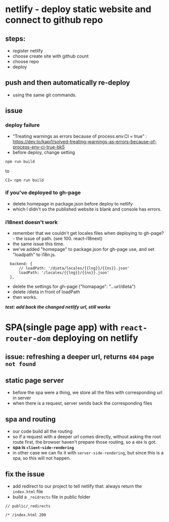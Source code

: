 # netlify - deploy static website and connect to github repo

## steps:
- register netlify
- choose create site with github count
- choose repo
- deploy

## push and then automatically re-deploy
- using the same git commands.

## issue
### deploy failure
- “Treating warnings as errors because of process.env.CI = true” : https://dev.to/kapi1/solved-treating-warnings-as-errors-because-of-process-env-ci-true-bk5
- before deploy, change setting 
```
npm run build
```
to
```
CI= npm run build
```
### if you've deployed to gh-page
- delete homepage in package.json before deploy to netlify
- which I didn't so the published website is blank and console has errors.

### i18next doesn't work
- remember that we couldn't get locales files when deploying to gh-page? - the issue of path. (see 100. react-i18next)
- the same issue this time.
- we've added "homepage" to package.json for gh-page use, and set "loadpath" to i18n.js.
```
  backend: {
      // loadPath: '/dieta/locales/{{lng}}/{{ns}}.json'
      loadPath: '/locales/{{lng}}/{{ns}}.json'
  },
```
- delete the settings for gh-page ("homapage": "...url/dieta")
- delete /dieta in front of loadPath
- then works.

***test: add back the changed netlify url, still works***

# SPA(single page app) with `react-router-dom` deploying on netlify

## issue: refreshing a deeper url, returns `404` `page not found`

## static page server
- before the spa were a thing, we store all the files with corresponding url in server
- when there is a request, server sends back the corresponding files

## spa and routing
- our code build all the routing
- so if a request with a deeper url comes directly, without asking the root route first, the browser haven't prepare those routing, so a `404` is got.
- **spa is `client-side-rendering`**
- in other case we can fix it with `server-side-rendering`, but since this is a spa, so this will not happen.

## fix the issue
- add redirect to our project to tell netlify that: always return the `index.html` file
- build a `_reidrects` file in public folder
```
// public/_redirects

/* /index.html 200

```

